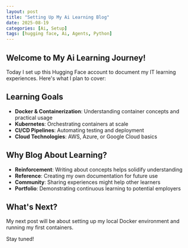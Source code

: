 ```yaml
---
layout: post
title: "Setting Up My Ai Learning Blog"
date: 2025-08-19
categories: [Ai, Setup]
tags: [hugging face, Ai, Agents, Python]
---
```


## Welcome to My Ai Learning Journey!

Today I set up this Hugging Face account to document my IT learning experiences. Here's what I plan to cover:

## Learning Goals
- **Docker & Containerization**: Understanding container concepts and practical usage
- **Kubernetes**: Orchestrating containers at scale
- **CI/CD Pipelines**: Automating testing and deployment
- **Cloud Technologies**: AWS, Azure, or Google Cloud basics

## Why Blog About Learning?
- **Reinforcement**: Writing about concepts helps solidify understanding
- **Reference**: Creating my own documentation for future use
- **Community**: Sharing experiences might help other learners
- **Portfolio**: Demonstrating continuous learning to potential employers

## What's Next?
My next post will be about setting up my local Docker environment and running my first containers.

Stay tuned!
